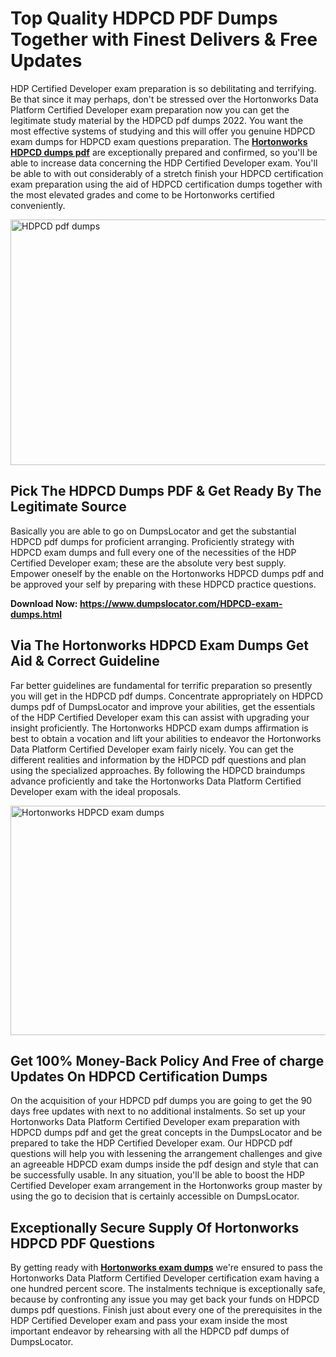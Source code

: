 <h1><strong>Top Quality HDPCD PDF Dumps Together with Finest Delivers &amp; Free Updates</strong></h1>
<p>HDP Certified Developer exam preparation is so debilitating and terrifying. Be that since it may perhaps, don't be stressed over the Hortonworks Data Platform Certified Developer exam preparation now you can get the legitimate study material by the HDPCD pdf dumps 2022. You want the most effective systems of studying and this will offer you genuine HDPCD exam dumps for HDPCD exam questions preparation. The <strong><a href="https://www.dumpslocator.com/HDPCD-exam-dumps.html">Hortonworks HDPCD dumps pdf</a></strong> are exceptionally prepared and confirmed, so you'll be able to increase data concerning the HDP Certified Developer exam. You'll be able to with out considerably of a stretch finish your HDPCD certification exam preparation using the aid of HDPCD certification dumps together with the most elevated grades and come to be Hortonworks certified conveniently.</p>
<p><img src="https://i.ibb.co/SKhFh8d/Pastel-Purple-Computer-UI-Class-Syllabus-Education-Presentation.png" alt="HDPCD pdf dumps" width="700" height="393" /></p>
<h2><strong>Pick The HDPCD Dumps PDF &amp; Get Ready By The Legitimate Source</strong></h2>
<p>Basically you are able to go on DumpsLocator and get the substantial HDPCD pdf dumps for proficient arranging. Proficiently strategy with HDPCD exam dumps and full every one of the necessities of the HDP Certified Developer exam; these are the absolute very best supply. Empower oneself by the enable on the Hortonworks HDPCD dumps pdf and be approved your self by preparing with these HDPCD practice questions.</p>
<p><strong>Download Now: <a href="https://www.dumpslocator.com/HDPCD-exam-dumps.html">https://www.dumpslocator.com/HDPCD-exam-dumps.html</a></strong></p>
<h2><strong>Via The Hortonworks HDPCD Exam Dumps Get Aid &amp; Correct Guideline</strong></h2>
<p>Far better guidelines are fundamental for terrific preparation so presently you will get in the HDPCD pdf dumps. Concentrate appropriately on HDPCD dumps pdf of DumpsLocator and improve your abilities, get the essentials of the HDP Certified Developer exam this can assist with upgrading your insight proficiently. The Hortonworks HDPCD exam dumps affirmation is best to obtain a vocation and lift your abilities to endeavor the Hortonworks Data Platform Certified Developer exam fairly nicely. You can get the different realities and information by the HDPCD pdf questions and plan using the specialized approaches. By following the HDPCD braindumps advance proficiently and take the Hortonworks Data Platform Certified Developer exam with the ideal proposals.</p>
<p><a href="https://www.dumpslocator.com/HDPCD-exam-dumps.html"><img src="https://i.ibb.co/NtZbgjG/Blue-and-White-Medical-Dental-Clinic-Facebook-Ad.png" alt="Hortonworks HDPCD exam dumps" width="700" height="367" /></a></p>
<h2><strong>Get 100% Money-Back Policy And Free of charge Updates On HDPCD Certification Dumps</strong></h2>
<p>On the acquisition of your HDPCD pdf dumps you are going to get the 90 days free updates with next to no additional instalments. So set up your Hortonworks Data Platform Certified Developer exam preparation with HDPCD dumps pdf and get the great concepts in the DumpsLocator and be prepared to take the HDP Certified Developer exam. Our HDPCD pdf questions will help you with lessening the arrangement challenges and give an agreeable HDPCD exam dumps inside the pdf design and style that can be successfully usable. In any situation, you'll be able to boost the HDP Certified Developer exam arrangement in the Hortonworks group master by using the go to decision that is certainly accessible on DumpsLocator.</p>
<h2><strong>Exceptionally Secure Supply Of Hortonworks HDPCD PDF Questions</strong></h2>
<p>By getting ready with <strong><a href="https://www.dumpslocator.com/hortonworks-exams.html">Hortonworks exam dumps</a></strong> we're ensured to pass the Hortonworks Data Platform Certified Developer certification exam having a one hundred percent score. The instalments technique is exceptionally safe, because by confronting any issue you may get back your funds on HDPCD dumps pdf questions. Finish just about every one of the prerequisites in the HDP Certified Developer exam and pass your exam inside the most important endeavor by rehearsing with all the HDPCD pdf dumps of DumpsLocator.</p>
